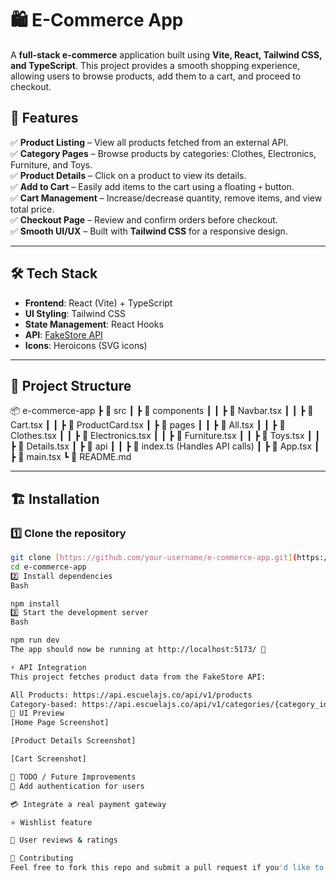 # 🛍️ E-Commerce App  

A **full-stack e-commerce** application built using **Vite, React, Tailwind CSS, and TypeScript**. This project provides a smooth shopping experience, allowing users to browse products, add them to a cart, and proceed to checkout.  

## 🚀 Features  

✅ **Product Listing** – View all products fetched from an external API.  
✅ **Category Pages** – Browse products by categories: Clothes, Electronics, Furniture, and Toys.  
✅ **Product Details** – Click on a product to view its details.  
✅ **Add to Cart** – Easily add items to the cart using a floating `+` button.  
✅ **Cart Management** – Increase/decrease quantity, remove items, and view total price.  
✅ **Checkout Page** – Review and confirm orders before checkout.  
✅ **Smooth UI/UX** – Built with **Tailwind CSS** for a responsive design.  

---

## 🛠️ Tech Stack  

- **Frontend**: React (Vite) + TypeScript  
- **UI Styling**: Tailwind CSS  
- **State Management**: React Hooks  
- **API**: [FakeStore API](https://api.escuelajs.co/api/v1/products)  
- **Icons**: Heroicons (SVG icons)  

---

## 📂 Project Structure  

📦 e-commerce-app
┣ 📂 src
┃ ┣ 📂 components
┃ ┃ ┣ 📜 Navbar.tsx
┃ ┃ ┣ 📜 Cart.tsx
┃ ┃ ┣ 📜 ProductCard.tsx
┃ ┣ 📂 pages
┃ ┃ ┣ 📜 All.tsx
┃ ┃ ┣ 📜 Clothes.tsx
┃ ┃ ┣ 📜 Electronics.tsx
┃ ┃ ┣ 📜 Furniture.tsx
┃ ┃ ┣ 📜 Toys.tsx
┃ ┃ ┣ 📜 Details.tsx
┃ ┣ 📂 api
┃ ┃ ┣ 📜 index.ts (Handles API calls)
┃ ┣ 📜 App.tsx
┃ ┣ 📜 main.tsx
┗ 📜 README.md


---

## 🏗️ Installation  

### 1️⃣ Clone the repository

```bash
git clone [https://github.com/your-username/e-commerce-app.git](https://www.google.com/search?q=https://github.com/your-username/e-commerce-app.git)
cd e-commerce-app
2️⃣ Install dependencies
Bash

npm install
3️⃣ Start the development server
Bash

npm run dev
The app should now be running at http://localhost:5173/ 🚀

⚡ API Integration
This project fetches product data from the FakeStore API:

All Products: https://api.escuelajs.co/api/v1/products
Category-based: https://api.escuelajs.co/api/v1/categories/{category_id}
🎨 UI Preview
[Home Page Screenshot]

[Product Details Screenshot]

[Cart Screenshot]

📌 TODO / Future Improvements
🛒 Add authentication for users

💳 Integrate a real payment gateway

⭐ Wishlist feature

📝 User reviews & ratings

🤝 Contributing
Feel free to fork this repo and submit a pull request if you'd like to improve it!
